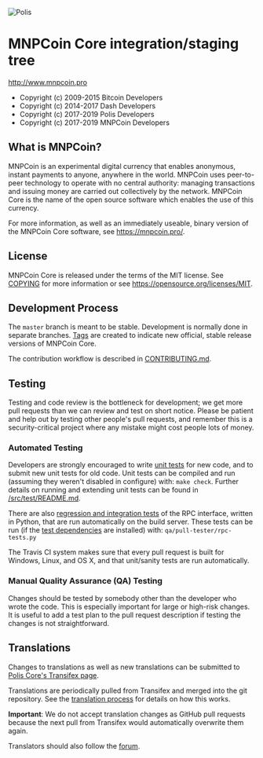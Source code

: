 ![Polis](https://github.com/MasterNodesPro/MNPCoin-PolisCore/raw/master/src/qt/res/icons/bitcoin.png "Polis")

MNPCoin Core integration/staging tree
=====================================

http://www.mnpcoin.pro

- Copyright (c) 2009-2015 Bitcoin Developers
- Copyright (c) 2014-2017 Dash Developers
- Copyright (c) 2017-2019 Polis Developers
- Copyright (c) 2017-2019 MNPCoin Developers

What is MNPCoin?
----------------

MNPCoin is an experimental digital currency that enables anonymous, instant
payments to anyone, anywhere in the world. MNPCoin uses peer-to-peer technology
to operate with no central authority: managing transactions and issuing money
are carried out collectively by the network. MNPCoin Core is the name of the open
source software which enables the use of this currency.

For more information, as well as an immediately useable, binary version of
the MNPCoin Core software, see https://mnpcoin.pro/.


License
-------

MNPCoin Core is released under the terms of the MIT license. See [COPYING](COPYING) for more
information or see https://opensource.org/licenses/MIT.

Development Process
-------------------

The `master` branch is meant to be stable. Development is normally done in separate branches.
[Tags](https://github.com/MasterNodesPro/MNPCoin-PolisCore/tags) are created to indicate new official,
stable release versions of MNPCoin Core.

The contribution workflow is described in [CONTRIBUTING.md](CONTRIBUTING.md).

Testing
-------

Testing and code review is the bottleneck for development; we get more pull
requests than we can review and test on short notice. Please be patient and help out by testing
other people's pull requests, and remember this is a security-critical project where any mistake might cost people
lots of money.

### Automated Testing

Developers are strongly encouraged to write [unit tests](src/test/README.md) for new code, and to
submit new unit tests for old code. Unit tests can be compiled and run
(assuming they weren't disabled in configure) with: `make check`. Further details on running
and extending unit tests can be found in [/src/test/README.md](/src/test/README.md).

There are also [regression and integration tests](/qa) of the RPC interface, written
in Python, that are run automatically on the build server.
These tests can be run (if the [test dependencies](/qa) are installed) with: `qa/pull-tester/rpc-tests.py`

The Travis CI system makes sure that every pull request is built for Windows, Linux, and OS X, and that unit/sanity tests are run automatically.

### Manual Quality Assurance (QA) Testing

Changes should be tested by somebody other than the developer who wrote the
code. This is especially important for large or high-risk changes. It is useful
to add a test plan to the pull request description if testing the changes is
not straightforward.

Translations
------------

Changes to translations as well as new translations can be submitted to
[Polis Core's Transifex page](https://www.transifex.com/projects/p/polis/).

Translations are periodically pulled from Transifex and merged into the git repository. See the
[translation process](doc/translation_process.md) for details on how this works.

**Important**: We do not accept translation changes as GitHub pull requests because the next
pull from Transifex would automatically overwrite them again.

Translators should also follow the [forum](https://www.polispay.org/forum/topic/polis-worldwide-collaboration.88/).
